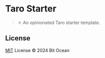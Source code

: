 # Taro Starter

> ⚛️ An opinionated Taro starter template.

## License

[MIT](/LICENSE) License &copy; 2024 Bit Ocean
